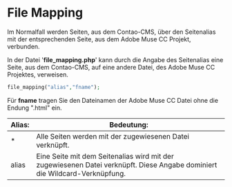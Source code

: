 # File Mapping

Im Normalfall werden Seiten, aus dem Contao-CMS, über den Seitenalias mit der entsprechenden Seite, aus dem Adobe Muse CC Projekt, verbunden.

In der Datei '**file_mapping.php**' kann durch die Angabe des Seitenalias eine Seite, aus dem Contao-CMS, auf eine andere Datei, des Adobe Muse CC Projektes, verweisen.

```php
file_mapping("alias","fname");
```

Für **fname** tragen Sie den Dateinamen der Adobe Muse CC Datei ohne die Endung ".html" ein.

| Alias: | Bedeutung: |
| -- | -- |
| * |Alle Seiten werden mit der zugewiesenen Datei verknüpft.|
| alias |Eine Seite mit dem Seitenalias wird mit der zugewiesenen Datei verknüpft. Diese Angabe dominiert die Wildcard-Verknüpfung.|